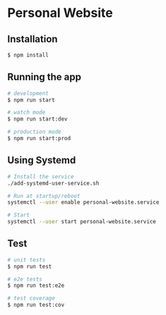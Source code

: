 # Personal Website

## Installation

```bash
$ npm install
```

## Running the app

```bash
# development
$ npm run start

# watch mode
$ npm run start:dev

# production mode
$ npm run start:prod
```

## Using Systemd

```bash
# Install the service
./add-systemd-user-service.sh

# Run at startup/reboot
systemctl --user enable personal-website.service

# Start
systemctl --user start personal-website.service
```

## Test

```bash
# unit tests
$ npm run test

# e2e tests
$ npm run test:e2e

# test coverage
$ npm run test:cov
```
